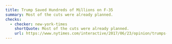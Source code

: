 ```yaml
---
title: Trump Saved Hundreds of Millions on F-35
summary: Most of the cuts were already planned.
checks:
  - checker: new-york-times
    shortQuote: Most of the cuts were already planned.
    url: https://www.nytimes.com/interactive/2017/06/23/opinion/trumps-lies.html
---
```


